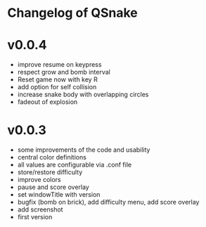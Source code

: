 Changelog of QSnake
===========================

# v0.0.4
* improve resume on keypress
* respect grow and bomb interval
* Reset game now with key R
* add option for self collision
* increase snake body with overlapping circles
* fadeout of explosion

# v0.0.3
* some improvements of the code and usability
* central color definitions
* all values are configurable via .conf file
* store/restore difficulty
* improve colors
* pause and score overlay
* set windowTitle with version
* bugfix (bomb on brick), add difficulty menu, add score overlay
* add screenshot
* first version
